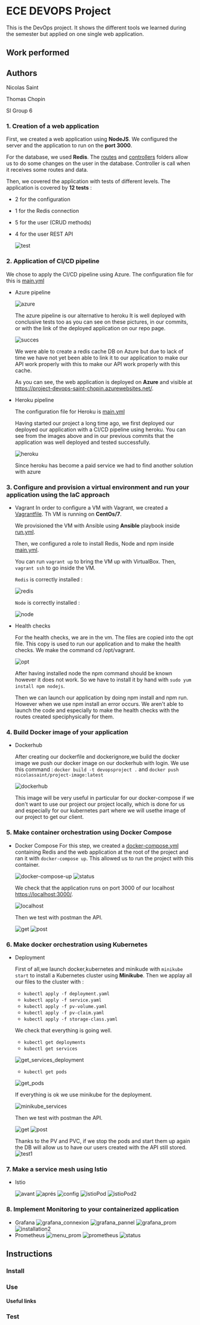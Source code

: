 # ECE DEVOPS Project

This is the DevOps project. It shows the different tools we learned during the semester but applied on one single web application.

## Work performed

## Authors

Nicolas Saint

Thomas Chopin

SI Group 6

### 1. Creation of a web application

  First, we created a web application using **NodeJS**. We configured the server and the application to run on the **port 3000**.

  For the database, we used **Redis**. The [routes](./src/routes) and [controllers](./src/controllers) folders allow us to do some changes on the user in the database. Controller is call when it receives some routes and data.

  Then, we covered the application with tests of different levels. The application is covered by **12 tests** :

- 2 for the configuration
- 1 for the Redis connection
- 5 for the user (CRUD methods)
- 4 for the user REST API

  ![test](./Assets/test.png)

### 2. Application of CI/CD pipeline

  We chose to apply the CI/CD pipeline using Azure. The configuration file for this is [main.yml](/.github/workflows/main_project-devops-saint-chopin.yml)

- Azure pipeline

    ![azure](./Assets/azure.png)

    The azure pipeline is our alternative to heroku
    It is well deployed with conclusive tests too as you can see on these pictures, in our commits, or with the link of the deployed application on our repo page.

    ![succes](./Assets/succes.png)

    We were able to create a redis cache DB on Azure but due to lack of time
    we have not yet been able to link it to our application to make our API work properly with this
    to make our API work properly with this cache.

  As you can see, the web application is deployed on **Azure** and visible at <https://project-devops-saint-chopin.azurewebsites.net/>.

- Heroku pipeline

    The configuration file for Heroku is [main.yml](/Project/learn-github-actions.yml)

    Having started our project a long time ago, we first deployed our deployed our application with a CI/CD pipeline using heroku.
    You can see from the images above and in our previous commits that the application was well deployed and tested successfully.

    ![heroku](./Assets/heroku.png)

    Since heroku has become a paid service we had to find another solution with azure

### 3. Configure and provision a virtual environment and run your application using the IaC approach

- Vagrant
  In order to configure a VM with Vagrant, we created a [Vagrantfile](./Vagrantfile). Th VM is running on **CentOs/7**.

  We provisioned the VM with Ansible using **Ansible** playbook inside [run.yml](.playbooks/run.yml).

  Then, we configured a role to install Redis, Node and npm inside [main.yml](.playbooks/roles/projet/install/tasks/main.yml).

  You can run `vagrant up` to bring the VM up with VirtualBox. Then, `vagrant ssh` to go inside the VM.

  `Redis` is correctly installed :

  ![redis](./Assets/redis.png)

  `Node` is correctly installed :

  ![node](./Assets/node.png)

- Health checks

  For the health checks, we are in the vm. The files are copied into the opt file. This copy is used to run our application and to make the health checks. We make the command cd /opt/vagrant.

  ![opt](./Assets/opt.png)

  After having installed node the npm command should be known however it does not work. So we have to install it by hand with `sudo yum install npm nodejs`.

  Then we can launch our application by doing npm install and npm run.
  However when we use npm install an error occurs. We aren't able to launch the code and especially to make the health checks with the routes created speciphysically for them.

### 4. Build Docker image of your application

- Dockerhub

    After creating our dockerfile and dockerignore,we build the docker image we push our docker image on our dockerhub with login.
    We use this command : `docker build -t devopsproject .` and `docker push nicolassaint/project-image:latest`

    ![dockerhub](./Assets/dockerhub.png)

    This image will be very useful in particular for our docker-compose if we don't want to use our project our project locally, which is done for us and especially for our kubernetes part where we will usethe image of our project to get our client.

### 5. Make container orchestration using Docker Compose

- Docker Compose
    For this step, we created a [docker-compose.yml](/docker-compose.yml) containing Redis and the web application at the root of the project and ran it with `docker-compose up`. This allowed us to run the project with this container.

    ![docker-compose-up](./Assets/docker-compose-up.png)
    ![status](./Assets/status.png)

    We check that the application runs on port 3000 of our localhost <https://localhost:3000/>.

    ![localhost](./Assets/localhost.png)

    Then we test with postman the API.

    ![get](./Assets/get.png)
    ![post](./Assets/post.png)

### 6. Make docker orchestration using Kubernetes

- Deployment

    First of all,we launch docker,kubernetes and minikude with `minikube start` to install a Kubernetes cluster using **Minikube**.
    Then we applay all our files to the cluster with :
    - `kubectl apply -f deployment.yaml`
    - `kubectl apply -f service.yaml`
    - `kubectl apply -f pv-volume.yaml`
    - `kubectl apply -f pv-claim.yaml`
    - `kubectl apply -f storage-class.yaml`

    We check that everything is going well.
    - `kubectl get deployments`
    - `kubectl get services`

    ![get_services_deployment](./Assets/get_services_deployment.png)

    - `kubectl get pods`

    ![get_pods](./Assets/getpods.png)

    If everything is ok we use minikube for the deployment.

    ![minikube_services](./Assets/minikube_service.png)

    Then we test with postman the API.

    ![get](./Assets/get2.png)
    ![post](./Assets/post2.png)

    Thanks to the PV and PVC, if we stop the pods and start them up again the DB will allow us to have our users created with the API still stored.
    ![test1](./Assets/test1.png)

### 7. Make a service mesh using Istio

- Istio

    ![avant](./Assets/avant.png)
    ![aprés](./Assets/après.png)
    ![config](./Assets/config1.png)
    ![istioPod](./Assets/istioPod.png)
    ![istioPod2](./Assets/istioPod2.png)

### 8. Implement Monitoring to your containerized application

- Grafana
    ![grafana_connexion](./Assets/grafana_connexion.png)
    ![grafana_pannel](./Assets/grafana_pannel.png)
    ![grafana_prom](./Assets/grafana_prom.png)
    ![installation2](./Assets/installation2.png)
- Prometheus
    ![menu_prom](./Assets/menu_prom.png)
    ![prometheus](./Assets/prometheus.png)
    ![status](./Assets/status2.png)

## Instructions

### Install

### Use

#### Useful links

### Test
